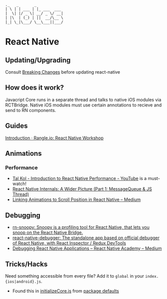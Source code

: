 ```
._   _       _            
| \ | | ___ | |_ ___  ___
|  \| |/ _ \| __/ _ \/ __|
| |\  | (_) | ||  __/\__ \
|_| \_|\___/ \__\___||___/

```


# React Native
## Updating/Upgrading
Consult [Breaking Changes](https://github.com/facebook/react-native/wiki/Breaking-Changes) before updating react-native

## How does it work?
Javacript Core runs in a separate thread and talks to native iOS modules via RCTBridge. Native iOS modules must use certain annotations to recieve and send to RN components.

## Guides
[Introduction · Rangle.io: React Native Workshop](https://rangle-io.gitbooks.io/react-native-workshop/content/)

## Animations
### Performance
- [Tal Kol - Introduction to React Native Performance - YouTube](https://www.youtube.com/watch?v=9VqVv_sVgv0&index=56&list=WL) is a must-watch!
- [React Native Internals: A Wider Picture (Part 1: MessageQueue & JS Thread)](https://medium.com/@rotemmiz/react-native-internals-a-wider-picture-part-1-messagequeue-js-thread-7894a7cba868#.qtq5sohfe)
- [Linking Animations to Scroll Position in React Native – Medium](https://medium.com/@albert.brand/linking-animations-to-scroll-position-in-react-native-5c55995f5a6e#.hfmft0pyd)

## Debugging
- [rn-snoopy: Snoopy is a profiling tool for React Native, that lets you snoop on the React Native Bridge.](https://github.com/jondot/rn-snoopy)
- [react-native-debugger: The standalone app based on official debugger of React Native, with React Inspector / Redux DevTools](https://github.com/jhen0409/react-native-debugger)
- [Debugging React Native Applications – React Native Academy – Medium](https://medium.com/reactnativeacademy/debugging-react-native-applications-6bff3f28c375#.z8ln1acta)

## Tricks/Hacks
Need something accessible from every file? Add it to `global` in your `index.{ios|android}.js`.
- Found this in [initializeCore.js](https://github.com/facebook/react-native/blob/master/Libraries/Core/InitializeCore.js) from [package defaults](https://github.com/facebook/react-native/blob/master/packager/defaults.js)
